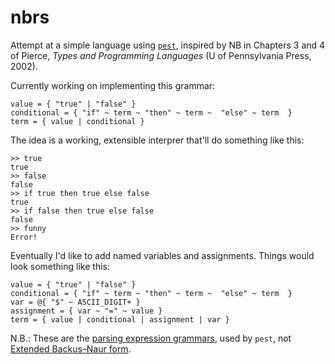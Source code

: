 nbrs
====

Attempt at a simple language using [`pest`](https://pest.rs),
inspired by NB in Chapters 3 and 4 of Pierce, *Types and Programming Languages* (U of Pennsylvania Press, 2002).

Currently working on implementing this grammar:

```
value = { "true" | "false" }
conditional = { "if" ~ term ~ "then" ~ term ~  "else" ~ term  }
term = { value | conditional }
```

The idea is a working, extensible interprer that'll do something like this:

```
>> true
true
>> false
false
>> if true then true else false
true
>> if false then true else false
false
>> funny
Error!
```

Eventually I'd like to add named variables and assignments.
Things would look something like this:

```
value = { "true" | "false" }
conditional = { "if" ~ term ~ "then" ~ term ~  "else" ~ term  }
var = @{ "$" ~ ASCII_DIGIT+ }
assignment = { var ~ "=" ~ value }
term = { value | conditional | assignment | var }
```

N.B.:
These are the [parsing expression grammars](https://en.wikipedia.org/wiki/Parsing_expression_grammar), used by `pest`,
not [Extended Backus–Naur form](https://en.wikipedia.org/wiki/Extended_Backus%E2%80%93Naur_form).
